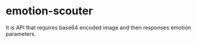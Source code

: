 # emotion-scouter
It is API that requires base64 encoded image and then responses emotion parameters. 
